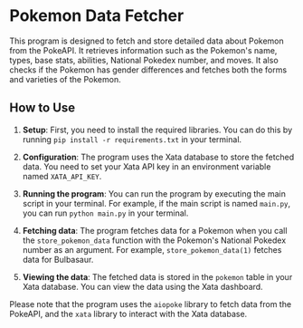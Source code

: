 # Pokemon Data Fetcher

This program is designed to fetch and store detailed data about Pokemon from the PokeAPI. It retrieves information such as the Pokemon's name, types, base stats, abilities, National Pokedex number, and moves. It also checks if the Pokemon has gender differences and fetches both the forms and varieties of the Pokemon.

## How to Use

1. **Setup**: First, you need to install the required libraries. You can do this by running `pip install -r requirements.txt` in your terminal.

2. **Configuration**: The program uses the Xata database to store the fetched data. You need to set your Xata API key in an environment variable named `XATA_API_KEY`.

3. **Running the program**: You can run the program by executing the main script in your terminal. For example, if the main script is named `main.py`, you can run `python main.py` in your terminal.

4. **Fetching data**: The program fetches data for a Pokemon when you call the `store_pokemon_data` function with the Pokemon's National Pokedex number as an argument. For example, `store_pokemon_data(1)` fetches data for Bulbasaur.

5. **Viewing the data**: The fetched data is stored in the `pokemon` table in your Xata database. You can view the data using the Xata dashboard.

Please note that the program uses the `aiopoke` library to fetch data from the PokeAPI, and the `xata` library to interact with the Xata database.